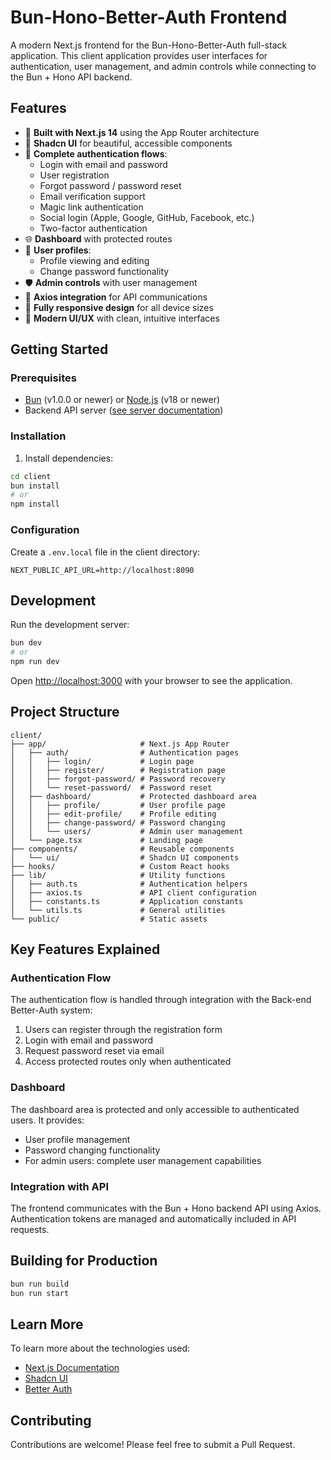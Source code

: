# Bun-Hono-Better-Auth Frontend

A modern Next.js frontend for the Bun-Hono-Better-Auth full-stack application. This client application provides user interfaces for authentication, user management, and admin controls while connecting to the Bun + Hono API backend.

## Features

- 🚀 **Built with Next.js 14** using the App Router architecture
- 💅 **Shadcn UI** for beautiful, accessible components
- 🔐 **Complete authentication flows**:
  - Login with email and password
  - User registration
  - Forgot password / password reset
  - Email verification support
  - Magic link authentication
  - Social login (Apple, Google, GitHub, Facebook, etc.)
  - Two-factor authentication
- 🌐 **Dashboard** with protected routes
- 👤 **User profiles**:
  - Profile viewing and editing
  - Change password functionality
- 🛡️ **Admin controls** with user management
- 🔌 **Axios integration** for API communications
- 📱 **Fully responsive design** for all device sizes
- 🎨 **Modern UI/UX** with clean, intuitive interfaces

## Getting Started

### Prerequisites

- [Bun](https://bun.sh) (v1.0.0 or newer) or [Node.js](https://nodejs.org) (v18 or newer)
- Backend API server ([see server documentation](/server/README.md))

### Installation

1. Install dependencies:

```bash
cd client
bun install
# or
npm install
```

### Configuration

Create a `.env.local` file in the client directory:

```env
NEXT_PUBLIC_API_URL=http://localhost:8090
```

## Development

Run the development server:

```bash
bun dev
# or
npm run dev
```

Open [http://localhost:3000](http://localhost:3000) with your browser to see the application.

## Project Structure

```
client/
├── app/                     # Next.js App Router
│   ├── auth/                # Authentication pages
│   │   ├── login/           # Login page
│   │   ├── register/        # Registration page
│   │   ├── forgot-password/ # Password recovery
│   │   └── reset-password/  # Password reset
│   ├── dashboard/           # Protected dashboard area
│   │   ├── profile/         # User profile page
│   │   ├── edit-profile/    # Profile editing
│   │   ├── change-password/ # Password changing
│   │   └── users/           # Admin user management
│   └── page.tsx             # Landing page
├── components/              # Reusable components
│   └── ui/                  # Shadcn UI components
├── hooks/                   # Custom React hooks
├── lib/                     # Utility functions
│   ├── auth.ts              # Authentication helpers
│   ├── axios.ts             # API client configuration
│   ├── constants.ts         # Application constants
│   └── utils.ts             # General utilities
└── public/                  # Static assets
```

## Key Features Explained

### Authentication Flow

The authentication flow is handled through integration with the Back-end Better-Auth system:

1. Users can register through the registration form
2. Login with email and password
3. Request password reset via email
4. Access protected routes only when authenticated

### Dashboard

The dashboard area is protected and only accessible to authenticated users. It provides:

- User profile management
- Password changing functionality
- For admin users: complete user management capabilities

### Integration with API

The frontend communicates with the Bun + Hono backend API using Axios. Authentication tokens are managed and automatically included in API requests.

## Building for Production

```bash
bun run build
bun run start
```

## Learn More

To learn more about the technologies used:

- [Next.js Documentation](https://nextjs.org/docs)
- [Shadcn UI](https://ui.shadcn.com/)
- [Better Auth](https://github.com/yourprofile/better-auth)

## Contributing

Contributions are welcome! Please feel free to submit a Pull Request.
